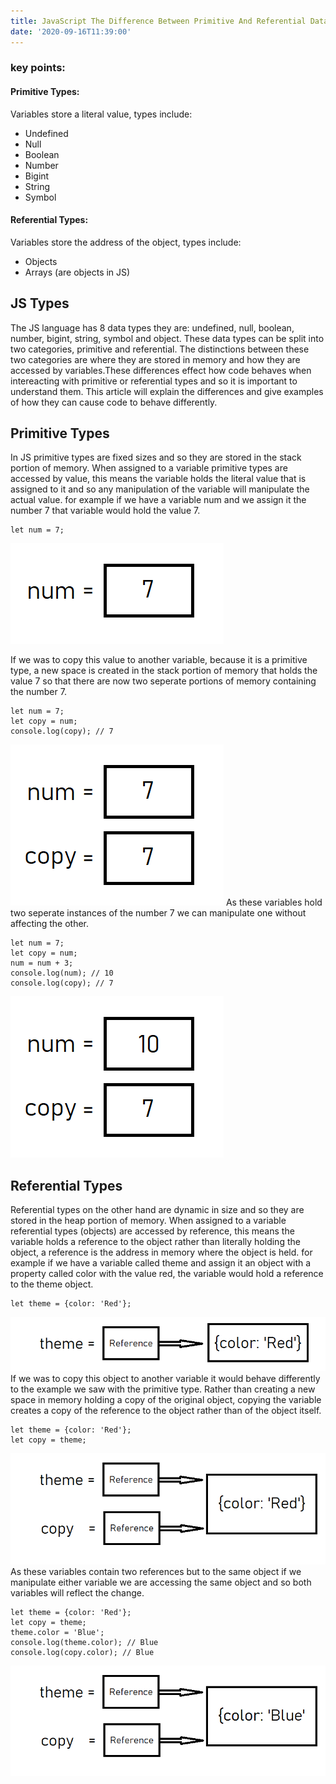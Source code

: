 ```yaml
---
title: JavaScript The Difference Between Primitive And Referential Data Types
date: '2020-09-16T11:39:00'
---
```


### key points:
#### Primitive Types:
Variables store a literal value, types include:
- Undefined
- Null
- Boolean
- Number
- Bigint
- String
- Symbol

#### Referential Types:
Variables store the address of the object, types include:
- Objects
- Arrays (are objects in JS)

## JS Types
The JS language has 8 data types they are: undefined, null, boolean, number, bigint, string, symbol and object. These data types can be split into two categories, primitive and referential. The distinctions between these two categories are where they are stored in memory and how they are accessed by variables.These differences effect how code behaves when intereacting with primitive or referential types and so it is important to understand them. This article will explain the differences and give examples of how they can cause code to behave differently.

## Primitive Types
In JS primitive types are fixed sizes and so they are stored in the stack portion of memory. When assigned to a variable primitive types are accessed by value, this means the variable holds the literal value that is assigned to it and so any manipulation of the variable will manipulate the actual value. for example if we have a variable num and we assign it the number 7 that variable would hold the value 7.
```
let num = 7;
```
![Primitive assignment example](./primitive-example.png)

If we was to copy this value to another variable, because it is a primitive type, a new space is created in the stack portion of memory that holds the value 7 so that there are now two seperate portions of memory containing the number 7.
```
let num = 7;
let copy = num;
console.log(copy); // 7
```
![Primitive copy example](./primitive-example2.png)
As these variables hold two seperate instances of the number 7 we can manipulate one without affecting the other.
```
let num = 7;
let copy = num;
num = num + 3;
console.log(num); // 10
console.log(copy); // 7
```
![Primitive manipulation example](./primitive-example3.png)

## Referential Types
Referential types on the other hand are dynamic in size and so they are stored in the heap portion of memory. When assigned to a variable referential types (objects) are accessed by reference, this means the variable holds a reference to the object rather than literally holding the object, a reference is the address in memory where the object is held. for example if we have a variable called theme and assign it an object with a property called color with the value red, the variable would hold a reference to the theme object.
```
let theme = {color: 'Red'};
```
![Referential assignment example](./referential-example.png)
If we was to copy this object to another variable it would behave differently to the example we saw with the primitive type. Rather than creating a new space in memory holding a copy of the original object, copying the variable creates a copy of the reference to the object rather than of the object itself.
```
let theme = {color: 'Red'};
let copy = theme;
```
![Referential copy example](./referential-example2.png)
As these variables contain two references but to the same object if we manipulate either variable we are accessing the same object and so both variables will reflect the change.
```
let theme = {color: 'Red'};
let copy = theme;
theme.color = 'Blue';
console.log(theme.color); // Blue
console.log(copy.color); // Blue
```
![Referential manipulation example](./referential-example3.png)
